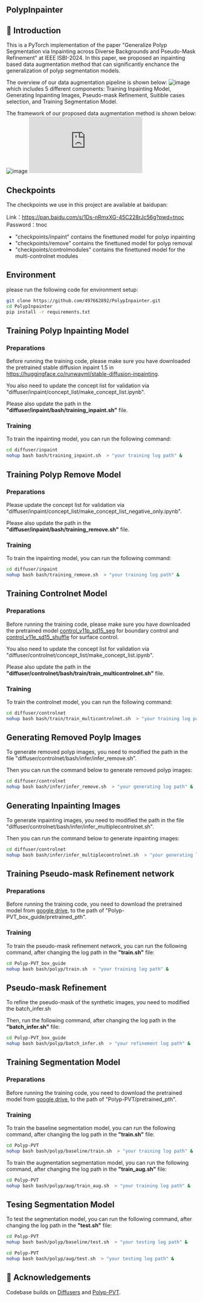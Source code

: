 ## PolypInpainter



## 🔆 Introduction
This is a PyTorch implementation of the paper "Generalize Polyp Segmentation via Inpainting across Diverse Backgrounds and Pseudo-Mask Refinement" at IEEE ISBI-2024. In this paper, we proposed an inpainting based data augmentation method that can significantly enchance the generalization of polyp segmentation models.

The overview of our data augmentation pipeline is shown below:
![image](https://github.com/497662892/PolypInpainter/blob/main/imgs/pipeline.png)
which includes 5 different components: Training Inpainting Model, Generating Inpainting Images, Pseudo-mask Refinement, Suitible cases selection, and Training Segmentation Model.

The framework of our proposed data augmentation method is shown below:
![image](https://github.com/497662892/PolypInpainter/blob/main/imgs/inpaint_model.PNG)
![image](https://github.com/497662892/PolypInpainter/blob/main/imgs/refinement.pdf)

## Checkpoints
The checkpoints we use in this project are available at baidupan:

Link：https://pan.baidu.com/s/1Ds-nRmxXG-45C228rJc56g?pwd=tnoc 
Password：tnoc 
- "checkpoints/inpaint" contains the finettuned model for polyp inpainting
- "checkpoints/remove" contains the finettuned model for polyp removal
- "checkpoints/controlmodules" contains the finettuned model for the multi-controlnet modules


## Environment
please run the following code for environment setup:
```bash
git clone https://github.com/497662892/PolypInpainter.git
cd PolypInpainter
pip install -r requirements.txt
```


## Training Polyp Inpainting Model

### Preparations

Before running the training code, please make sure you have downloaded the pretrained stable diffusion inpaint 1.5 in https://huggingface.co/runwayml/stable-diffusion-inpainting.

You also need to update the concept list for validation via "diffuser/inpaint/concept_list/make_concept_list.ipynb".

Please also update the path in the **"diffuser/inpaint/bash/training_inpaint.sh"** file.

### Training

To train the inpainting model, you can run the following command:
```bash
cd diffuser/inpaint
nohup bash bash/training_inpaint.sh  > "your training log path" &
```

## Training Polyp Remove Model

### Preparations

Please update the concept list for validation via "diffuser/inpaint/concept_list/make_concept_list_negative_only.ipynb".

Please also update the path in the **"diffuser/inpaint/bash/training_remove.sh"** file.

### Training

To train the inpainting model, you can run the following command:
```bash
cd diffuser/inpaint
nohup bash bash/training_remove.sh  > "your training log path" &
```

## Training Controlnet Model

### Preparations

Before running the training code, please make sure you have downloaded the pretrained model [control_v11p_sd15_seg](https://huggingface.co/lllyasviel/control_v11p_sd15_seg) for boundary control and [control_v11e_sd15_shuffle](https://huggingface.co/lllyasviel/control_v11e_sd15_shuffle) for surface control.

You also need to update the concept list for validation via "diffuser/controlnet/concept_list/make_concept_list.ipynb".

Please also update the path in the **"diffuser/controlnet/bash/train/train_multicontrolnet.sh"** file.


### Training
To train the controlnet model, you can run the following command:
```bash
cd diffuser/controlnet
nohup bash bash/train/train_multicontrolnet.sh  > "your training log path" &
```

## Generating Removed Poylp Images

To generate removed polyp images, you need to modified the path in the file "diffuser/controlnet/bash/infer/infer_remove.sh".

Then you can run the command below to generate removed polyp images:
```bash
cd diffuser/controlnet
nohup bash bash/infer/infer_remove.sh  > "your generating log path" &
```

## Generating Inpainting Images

To generate inpainting images, you need to modified the path in the file "diffuser/controlnet/bash/infer/infer_multiplecontrolnet.sh".

Then you can run the command below to generate inpainting images:
```bash
cd diffuser/controlnet
nohup bash bash/infer/infer_multiplecontrolnet.sh  > "your generating log path" &
```


## Training Pseudo-mask Refinement network

### Preparations

Before running the training code, you need to download the pretrained model from [google drive](https://drive.google.com/drive/folders/1Eu8v9vMRvt-dyCH0XSV2i77lAd62nPXV), to the path of "Polyp-PVT_box_guide/pretrained_pth".

### Training

To train the pseudo-mask refinement network, you can run the following command, after changing the log path in the **"train.sh"** file:
```bash
cd Polyp-PVT_box_guide
nohup bash bash/polyp/train.sh  > "your training log path" &
```

## Pseudo-mask Refinement

To refine the pseudo-mask of the synthetic images, you need to modified the batch_infer.sh

Then, run the following command, after changing the log path in the **"batch_infer.sh"** file:
```bash
cd Polyp-PVT_box_guide
nohup bash bash/polyp/batch_infer.sh  > "your refinement log path" &

```


## Training Segmentation Model

### Preparations

Before running the training code, you need to download the pretrained model from [google drive](https://drive.google.com/drive/folders/1Eu8v9vMRvt-dyCH0XSV2i77lAd62nPXV), to the path of "Polyp-PVT/pretrained_pth".

### Training

To train the baseline segmentation model, you can run the following command, after changing the log path in the **"train.sh"** file:
```bash
cd Polyp-PVT
nohup bash bash/polyp/baseline/train.sh  > "your training log path" &
``` 

To train the augmentation segmentation model, you can run the following command, after changing the log path in the **"train_aug.sh"** file:
```bash
cd Polyp-PVT
nohup bash bash/polyp/aug/train_aug.sh  > "your training log path" &
``` 

## Tesing Segmentation Model

To test the segmentation model, you can run the following command, after changing the log path in the **"test.sh"** file:
```bash
cd Polyp-PVT
nohup bash bash/polyp/baseline/test.sh  > "your testing log path" &
```

```bash
cd Polyp-PVT
nohup bash bash/polyp/aug/test.sh  > "your testing log path" &
```

## 🤗 Acknowledgements
Codebase builds on [Diffusers](https://github.com/huggingface/diffusers) and [Polyp-PVT](https://github.com/DengPingFan/Polyp-PVT).


<!--
**PolypInpainter** is a ✨ _special_ ✨ repository because its `README.md` (this file) appears on your GitHub profile.

Here are some ideas to get you started:

- 🔭 I’m currently working on ...
- 🌱 I’m currently learning ...
- 👯 I’m looking to collaborate on ...
- 🤔 I’m looking for help with ...
- 💬 Ask me about ...
- 📫 How to reach me: ...
- 😄 Pronouns: ...
- ⚡ Fun fact: ...
-->
